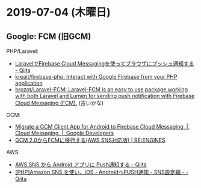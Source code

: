 # 2019-07-04 (木曜日)

## Google: FCM (旧GCM)

PHP/Laravel:

- [LaravelでFirebase Cloud Messagingを使ってブラウザにプッシュ通知する - Qiita](https://qiita.com/kiyc/items/65ef447ca5f97bd3dad6)
- [kreait/firebase-php: Interact with Google Firebase from your PHP application](https://github.com/kreait/firebase-php)
- [brozot/Laravel-FCM: Laravel-FCM is an easy to use package working with both Laravel and Lumen for sending push notification with Firebase Cloud Messaging (FCM).](https://github.com/brozot/Laravel-FCM) (古いかな)

GCM:

- [Migrate a GCM Client App for Android to Firebase Cloud Messaging  |  Cloud Messaging  |  Google Developers](https://developers.google.com/cloud-messaging/android/android-migrate-fcm)
- [GCM 2.0からFCMに移行する(AWS SNS対応版) | RE:ENGINES](https://re-engines.com/2019/01/24/migrate-from-gcm-to-fcm/)

AWS:

- [AWS SNS から Android アプリに Push通知する - Qiita](https://qiita.com/No473/items/e0a3fe5adbd39047e32c)
- [[PHP]Amazon SNS を使い、iOS・AndroidへPUSH通知 - SNS設定編 - - Qiita](https://qiita.com/kei_ohsaki/items/723595671767fcae1ec1)
